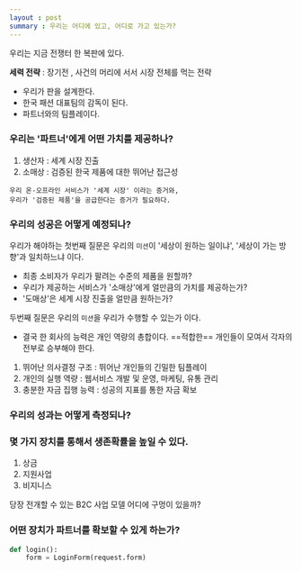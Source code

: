 ```yaml
---
layout : post
summary : 우리는 어디에 있고, 어디로 가고 있는가?
---
```

우리는 지금 전쟁터 한 복판에 있다.

**세력 전략** : 장기전 , 사건의 머리에 서서 시장 전체를 먹는 전략

 - 우리가 판을 설계한다.
 - 한국 패션 대표팀의 감독이 된다.
 - 파트너와의 팀플레이다.

### 우리는 '파트너'에게 어떤 가치를 제공하나?
1. 생산자 : 세계 시장 진출
2. 소매상 : 검증된 한국 제품에 대한 뛰어난 접근성

```
우리 온-오프라인 서비스가 '세계 시장' 이라는 증거와, 
우리가 '검증된 제품'을 공급한다는 증거가 필요하다.
```

### 우리의 성공은 어떻게 예정되나?

우리가 해야하는 첫번째 질문은 우리의 `미션`이 '세상이 원하는 일이냐', '세상이 가는 방향'과 일치하느냐 이다. 
- 최종 소비자가 우리가 팔려는 수준의 제품을 원할까?
- 우리가 제공하는 서비스가 '소매상'에게 얼만큼의 가치를 제공하는가?
- '도매상'은 세계 시장 진출을 얼만큼 원하는가?

두번째 질문은 우리의 `미션`을 우리가 수행할 수 있는가 이다. 
- 결국 한 회사의 능력은 개인 역량의 총합이다. ==적합한== 개인들이 모여서 각자의 전부로 승부해야 한다. 

1. 뛰어난 의사결정 구조 : 뛰어난 개인들의 긴밀한 팀플레이
2. 개인의 실행 역량 : 웹서비스 개발 및 운영, 마케팅, 유통 관리
3. 충분한 자금 집행 능력 : 성공의 지표를 통한 자금 확보

### 우리의 성과는 어떻게 측정되나?


### 몇 가지 장치를 통해서 **생존확률**을 높일 수 있다.
1. 상금
2. 지원사업
3. 비지니스 

당장 전개할 수 있는 B2C 사업 모델 
어디에 구멍이 있을까?

### 어떤 장치가 파트너를 확보할 수 있게 하는가?
```python
def login():
    form = LoginForm(request.form)
```
